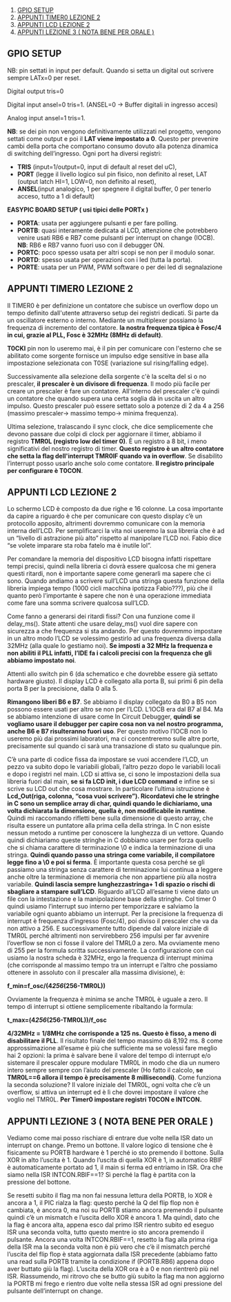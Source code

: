 
<!-- TOC depthFrom:2 depthTo:6 withLinks:1 updateOnSave:1 orderedList:1 -->

1. [GPIO SETUP](#gpio-setup)
2. [APPUNTI TIMER0 LEZIONE 2](#appunti-timer0-lezione-2)
3. [APPUNTI LCD LEZIONE 2](#appunti-lcd-lezione-2)
4. [APPUNTI LEZIONE 3 ( NOTA BENE PER ORALE )](#appunti-lezione-3-nota-bene-per-orale-)

<!-- /TOC -->

## GPIO SETUP

NB: pin settati in input per default. Quando si setta un digital out scrivere sempre LATx=0 per reset.

Digital output tris=0

Digital input 		ansel=0 	tris=1. 	(ANSEL=0 -> Buffer digitali in ingresso accesi)

Analog input 		ansel=1 	tris=1.

**NB**: se dei pin non vengono definitivamente utilizzati nel progetto, vengono settati come output e poi il **LAT viene impostato a 0**. Questo per prevenire cambi della porta che comportano consumo dovuto alla potenza dinamica di switching dell’ingresso.
Ogni port ha diversi registri:

- **TRIS** (input=1/output=0, input di default al reset del uC),
- **PORT**
 (legge il livello logico sul pin fisico, non definito al reset, LAT (output latch HI=1, LOW=0, non definito al reset),
- **ANSEL**(input analogico, 1 per spegnere il digital buffer, 0 per tenerlo acceso, tutto a 1 di default)

**EASYPIC BOARD SETUP ( usi tipici delle PORTx )**
- **PORTA**: usata per aggiungere pulsanti e per fare polling.
- **PORTB**: quasi interamente dedicata al LCD, attenzione che potrebbero venire usati RB6 e RB7 come pulsanti per interrupt on change (IOCB). **NB**: RB6 e RB7 vanno fuori uso con il debugger ON.
- **PORTC**: poco spesso usata per altri scopi se non per il modulo sonar.
- **PORTD**: spesso usata per operazioni con i led (tutta la porta).
- **PORTE**: usata per un PWM, PWM software o per dei led di segnalazione

## APPUNTI TIMER0 LEZIONE 2
Il TIMER0 è per definizione un contatore che subisce un overflow dopo un tempo definito dall'utente attraverso setup dei registri dedicati.
Si parte da un oscillatore esterno o interno. Mediante un multiplexer possiamo la frequenza di incremento del contatore. **la nostra frequenza tipica è Fosc/4 in cui, grazie al PLL, Fosc è 32MHz (8MHz di default)**.

**T0CKI** pin non lo useremo mai, è il pin per comunicare con l'esterno che se abilitato come sorgente fornisce un impulso edge sensitive in base alla impostazione selezionata con T0SE (variazione sul rising/falling edge).

Successivamente alla selezione della sorgente c'è la scelta del sì o no prescaler, **il prescaler è un divisore di frequenza**. Il modo più facile per creare un prescaler è fare un contatore. All'interno del prescaler c'è quindi un contatore che quando supera una certa soglia dà in uscita un altro impulso. Questo prescaler può essere settato solo a potenze di 2 da 4 a 256 (massimo prescaler-> massimo tempo-> minima frequenza).

Ultima selezione, tralascando il sync clock, che dice semplicemente che devono passare due colpi di clock per aggiornare il timer, abbiamo il registro **TMR0L (registro low del timer 0)**. È un registro a 8 bit, i meno significativi del nostro registro di timer. **Questo registro è un altro contatore che setta la flag dell'interrupt TMR0IF quando va in overflow**. Se disabilito l’interrupt posso usarlo anche solo come contatore. **Il registro principale per configurare è T0CON**.

## APPUNTI LCD LEZIONE 2

Lo schermo LCD è composto da due righe e 16 colonne. La cosa importante da capire a riguardo è che per comunicare con questo display c’è un protocollo apposito, altrimenti dovremmo comunicare con la memoria interna dell’LCD. Per semplificarci la vita noi useremo la sua libreria che è ad un “livello di astrazione più alto” rispetto al manipolare l’LCD noi. Fabio dice “se volete imparare sta roba fatelo ma è inutile lol”.

Per comandare la memoria del dispositivo LCD bisogna infatti rispettare tempi precisi, quindi nella libreria ci dovrà essere qualcosa che mi genera questi ritardi, non è importante sapere come generarli ma sapere che ci sono. Quando andiamo a scrivere sull’LCD una stringa questa funzione della libreria impiega tempo (1000 cicli macchina ipotizza Fabio???), più che il quanto però l’importante è sapere che non è una operazione immediata come fare una somma scrivere qualcosa sull’LCD.

Come fanno a generarsi dei ritardi fissi? Con una funzione come il delay_ms(). State attenti che usare delay_ms() vuol dire sapere con sicurezza a che frequenza si sta andando. Per questo dovremmo impostare in un altro modo l’LCD se volessimo gestirlo ad una frequenza diversa dalla 32MHz (alla quale lo gestiamo noi). **Se imposti a 32 MHz la frequenza e non abiliti il PLL infatti, l’IDE fa i calcoli precisi con la frequenza che gli abbiamo impostato noi**.  

Attenti allo switch pin 6 (da schematico e che dovrebbe essere già settato hardware giusto). Il display LCD è collegato alla porta B, sui primi 6 pin della porta B per la precisione, dalla 0 alla 5.  

**Rimangono liberi B6 e B7**. Se abbiamo il display collegato da B0 a B5 non possono essere usati per altro se non per l’LCD. L’IOCB era dal B7 al B4. Ma se abbiamo intenzione di usare come In Circuit Debugger, **quindi se vogliamo usare il debugger per capire cosa non va nel nostro programma, anche B6 e B7 risulteranno fuori uso**. Per questo motivo l’IOCB non lo useremo più dai prossimi laboratori, ma ci concentreremo sulle altre porte, precisamente sul quando ci sarà una transazione di stato su qualunque pin.  

C’è una parte di codice fissa da impostare se vuoi accendere l’LCD, un pezzo va subito dopo le variabili globali, l’altro pezzo dopo le variabili locali e dopo i registri nel main. LCD si attiva se, ci sono le impostazioni della sua libreria fuori dal main, **se si fa LCD init, i due LCD command** e infine se si scrive su LCD out che cosa mostrare. In particolare l’ultima istruzione è **Lcd_Out(riga, colonna, “cosa vuoi scrivere”). Ricordatevi che le stringhe in C sono un semplice array di char, quindi quando le dichiariamo, una volta dichiarata la dimensione, quella è, non modificabile in runtime**. Quindi mi raccomando rifletti bene sulla dimensione di questo array, che risulta essere un puntatore alla prima cella della stringa. In C non esiste nessun metodo a runtime per conoscere la lunghezza di un vettore. Quando quindi dichiariamo queste stringhe in C dobbiamo usare per forza quello che si chiama carattere di terminazione \0 e indica la terminazione di una stringa. **Quindi quando passo una stringa come variabile, il compilatore legge fino a \0 e poi si ferma**. È importante questa cosa perché se gli passiamo una stringa senza carattere di terminazione lui continua a leggere anche oltre la terminazione di memoria che non appartiene più alla nostra variabile. **Quindi lascia sempre lunghezzastringa+ 1 di spazio o rischi di sbagliare a stampare sull’LCD**. Riguardo all’LCD all’esame ti viene dato un file con la intestazione e la manipolazione base della stringhe.
Col timer 0 quindi usiamo l’interrupt suo interno per temporizzare e salviamo la variabile ogni quanto abbiamo un interrupt. Per la precisione la frequenza di interrupt è frequenza d’ingresso (Fosc/4), poi diviso il prescaler che va da non attivo a 256. E successivamente tutto dipende dal valore iniziale di TMR0L perché altrimenti non servirebbero 256 impulsi per far avvenire l’overflow se non ci fosse il valore del TMRL0 a zero. Ma ovviamente meno di 255 per la formula scritta successivamente. La configurazione con cui usiamo la nostra scheda è 32MHz, ergo la frequenza di interrupt minima (che corrisponde al massimo tempo tra un interrupt e l’altro che possiamo ottenere in assoluto con il prescaler alla massima divisione), è:  

**f_min=f_osc/(4*256*(256-TMR0L))**

Ovviamente la frequenza è minima se anche TMR0L è uguale a zero. Il tempo di interrupt si ottiene semplicemente ribaltando la formula:  

**t_max=(4*256*(256-TMR0L))/f_osc**

**4/32MHz = 1/8MHz che corrisponde a 125 ns. Questo è fisso, a meno di disabilitare il PLL**. Il risultato finale del tempo massimo dà 8,192 ms. 8 come approssimazione all’esame è più che sufficiente ma se volessi fare meglio hai 2 opzioni: la prima è salvare bene il valore del tempo di interrupt e/o sistemare il prescaler oppure modulare TMR0L in modo che dia un numero intero sempre sempre con l’aiuto del prescaler (Ho fatto il calcolo, **se TMR0L==6 allora il tempo è precisamente 8 millisecondi)**. Come funziona la seconda soluzione? Il valore iniziale del TMR0L, ogni volta che c’è un overflow, si attiva un interrupt ed è lì che dovrei impostare il valore che voglio nel TMR0L. **Per Timer0 impostare registri T0CON e INTCON.**

## APPUNTI LEZIONE 3 ( NOTA BENE PER ORALE )
Vediamo come mai posso rischiare di entrare due volte nella ISR dato un interrupt on change. Premo un bottone. Il valore logico di tensione che è fisicamente su PORTB hardware è 1 perché io sto premendo il bottone. Sulla XOR in alto l’uscita è 1. Quando l’uscita di quella XOR è 1, in automatico RBIF è automaticamente portato ad 1, il main si ferma ed entriamo in ISR. Ora che siamo nella ISR INTCON.RBIF==1? Sì perché la flag è partita con la pressione del bottone. 

Se resetti subito il flag ma non fai nessuna lettura della PORTB, lo XOR è ancora a 1, il PIC rialza la flag: questo perché la Q del flip flop non è cambiata, è ancora 0, ma noi su PORTB stiamo ancora premendo il pulsante quindi c’è un mismatch e l’uscita dello XOR è ancora 1. Ma quindi, dato che la flag è ancora alta, appena esco dal primo ISR rientro subito ed eseguo ISR una seconda volta, tutto questo mentre io sto ancora premendo il pulsante. Ancora una volta INTCON.RBIF==1, resetto la flag alla prima riga della ISR ma la seconda volta non è più vero che c’è il mismatch perché l’uscita del flip flop è stata aggiornata dalla ISR precedente (abbiamo fatto una read sulla PORTB tramite la condizione if (PORTB.RB6) appena dopo aver buttato giù la flag). L’uscita della XOR ora è a 0 e non rientrerò più nel ISR.
Riassumendo, mi ritrovo che se butto giù subito la flag ma non aggiorno la PORTB mi frego e rientro due volte nella stessa ISR ad ogni pressione del pulsante dell’interrupt on change.

